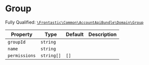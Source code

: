 #  Group

Fully Qualified: [`\Frontastic\Common\AccountApiBundle\Domain\Group`](../../../../src/php/AccountApiBundle/Domain/Group.php)



Property|Type|Default|Description
--------|----|-------|-----------
`groupId`|`string`||
`name`|`string`||
`permissions`|`string[]`|`[]`|

